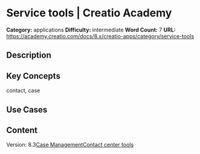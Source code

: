 # Service tools | Creatio Academy

**Category:** applications **Difficulty:** intermediate **Word Count:** 7
**URL:**
https://academy.creatio.com/docs/8.x/creatio-apps/category/service-tools

## Description

## Key Concepts

contact, case

## Use Cases

## Content

Version:
8.3[Case Management](/docs/8.x/creatio-apps/category/case-management)[Contact center tools](/docs/8.x/creatio-apps/category/contact-center-tools)
